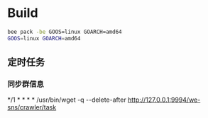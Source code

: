 # Build
```bash
bee pack -be GOOS=linux GOARCH=amd64
GOOS=linux GOARCH=amd64
```

## 定时任务
### 同步群信息
*/1 * * * * /usr/bin/wget -q --delete-after http://127.0.0.1:9994/we-sns/crawler/task



